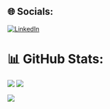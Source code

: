 ## 🌐 Socials:
 [![LinkedIn](https://img.shields.io/badge/LinkedIn-%230077B5.svg?logo=linkedin&logoColor=white)](https://www.linkedin.com/in/orhun-begen/)


 # 📊 GitHub Stats:
 ![](https://github-readme-stats.vercel.app/api?username=OrhunBegen&theme=github_dark&hide_border=false&include_all_commits=true&count_private=true)
 ![](https://github-readme-streak-stats.herokuapp.com/?user=OrhunBegen&theme=github_dark&hide_border=false)<br/>
 
 ![](https://github-readme-stats.vercel.app/api/top-langs/?username=OrhunBegen&theme=github_dark&hide_border=false&include_all_commits=true&count_private=true&layout=compact)
